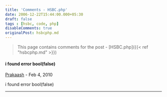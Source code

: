 ```yaml
---
title: 'Comments - HSBC.php'
date: 2006-12-22T15:44:00.000+05:30
draft: false
tags : [hsbc, code, php]
disableComments: true
originalPost: hsbcphp.md
---
```




> This page contains comments for the post - [HSBC.php]({{< ref "hsbcphp.md" >}})

#### i found error bool(false)
[Prakaash](https://www.blogger.com/profile/01638311209749253649 "noreply@blogger.com") - <time datetime="2010-02-18T13:00:00.068+05:30">Feb 4, 2010</time>

i found error bool(false)
<hr />

